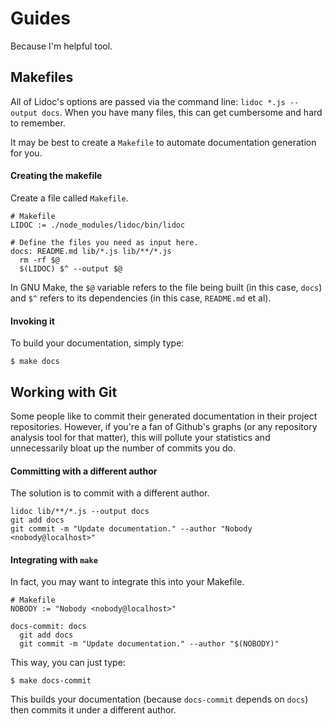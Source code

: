 Guides
======

Because I'm helpful tool.

Makefiles
---------

All of Lidoc's options are passed via the command line: `lidoc *.js --output
docs`. When you have many files, this can get cumbersome and hard to remember.

It may be best to create a `Makefile` to automate documentation generation for
you.

#### Creating the makefile

Create a file called `Makefile`.

    # Makefile
    LIDOC := ./node_modules/lidoc/bin/lidoc
    
    # Define the files you need as input here.
    docs: README.md lib/*.js lib/**/*.js
      rm -rf $@
      $(LIDOC) $^ --output $@

In GNU Make, the `$@` variable refers to the file being built (in this case,
`docs`) and `$^` refers to its dependencies (in this case, `README.md` et al).

#### Invoking it

To build your documentation, simply type:

    $ make docs

Working with Git
----------------

Some people like to commit their generated documentation in their project
repositories. However, if you're a fan of Github's graphs (or any repository
analysis tool for that matter), this will pollute your statistics and
unnecessarily bloat up the number of commits you do.

#### Committing with a different author

The solution is to commit with a different author.

    lidoc lib/**/*.js --output docs
    git add docs
    git commit -m "Update documentation." --author "Nobody <nobody@localhost>"

#### Integrating with `make`

In fact, you may want to integrate this into your Makefile.

    # Makefile
    NOBODY := "Nobody <nobody@localhost>"
    
    docs-commit: docs
      git add docs
      git commit -m "Update documentation." --author "$(NOBODY)"

This way, you can just type:

    $ make docs-commit

This builds your documentation (because `docs-commit` depends on `docs`) then
commits it under a different author.

